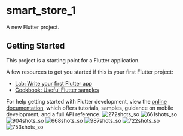 # smart_store_1

A new Flutter project.

## Getting Started

This project is a starting point for a Flutter application.

A few resources to get you started if this is your first Flutter project:

- [Lab: Write your first Flutter app](https://docs.flutter.dev/get-started/codelab)
- [Cookbook: Useful Flutter samples](https://docs.flutter.dev/cookbook)

For help getting started with Flutter development, view the
[online documentation](https://docs.flutter.dev/), which offers tutorials,
samples, guidance on mobile development, and a full API reference.
![272shots_so](https://github.com/maisfayze/smartstore/assets/76428053/99c137b3-6b2b-4a09-9812-cb6f0d82aad4)
![661shots_so](https://github.com/maisfayze/smartstore/assets/76428053/1fc445d0-a81a-4457-9ad2-ecaa7789ff5a)
![904shots_so](https://github.com/maisfayze/smartstore/assets/76428053/28a80510-10c6-419b-ad7c-582863d0d67b)
![668shots_so](https://github.com/maisfayze/smartstore/assets/76428053/986c40ea-a809-49f7-828e-5d9baef4bb80)
![987shots_so](https://github.com/maisfayze/smartstore/assets/76428053/ef574caa-240d-45df-91ec-1ebef6060cac)
![722shots_so](https://github.com/maisfayze/smartstore/assets/76428053/c47ce8ca-4602-4b9b-a12e-f33dc830ce86)
![753shots_so](https://github.com/maisfayze/smartstore/assets/76428053/01f6070c-58fc-4bb6-b831-2b5a92fa7e45)


